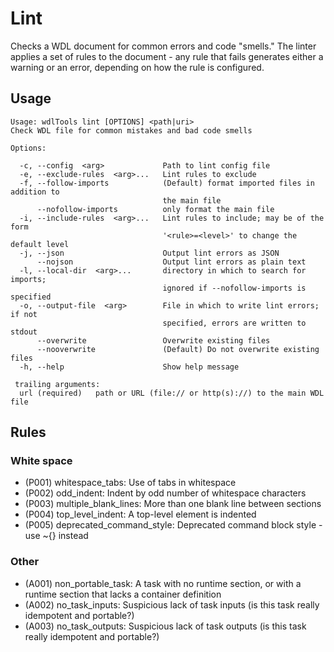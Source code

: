 # Lint

Checks a WDL document for common errors and code "smells." The linter applies a set of rules to the document - any rule that fails generates either a warning or an error, depending on how the rule is configured.

## Usage

```commandline
Usage: wdlTools lint [OPTIONS] <path|uri>
Check WDL file for common mistakes and bad code smells

Options:

  -c, --config  <arg>             Path to lint config file
  -e, --exclude-rules  <arg>...   Lint rules to exclude
  -f, --follow-imports            (Default) format imported files in addition to
                                  the main file
      --nofollow-imports          only format the main file
  -i, --include-rules  <arg>...   Lint rules to include; may be of the form
                                  '<rule>=<level>' to change the default level
  -j, --json                      Output lint errors as JSON
      --nojson                    Output lint errors as plain text
  -l, --local-dir  <arg>...       directory in which to search for imports;
                                  ignored if --nofollow-imports is specified
  -o, --output-file  <arg>        File in which to write lint errors; if not
                                  specified, errors are written to stdout
      --overwrite                 Overwrite existing files
      --nooverwrite               (Default) Do not overwrite existing files
  -h, --help                      Show help message

 trailing arguments:
  url (required)   path or URL (file:// or http(s)://) to the main WDL file
```

## Rules

### White space

* (P001) whitespace_tabs: Use of tabs in whitespace
* (P002) odd_indent: Indent by odd number of whitespace characters
* (P003) multiple_blank_lines: More than one blank line between sections
* (P004) top_level_indent: A top-level element is indented
* (P005) deprecated_command_style: Deprecated command block style - use ~{} instead

### Other

* (A001) non_portable_task: A task with no runtime section, or with a runtime section that lacks a container definition
* (A002) no_task_inputs: Suspicious lack of task inputs (is this task really idempotent and portable?)
* (A003) no_task_outputs: Suspicious lack of task outputs (is this task really idempotent and portable?)